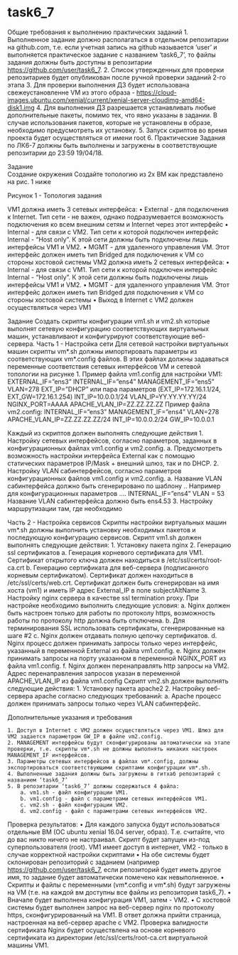 # task6_7

Общие требования к выполнению практических заданий
    1. Выполненное задание должно располагаться в отдельном репозитарии на github.com, т.е. если учетная запись на github называется ‘user’ и выполняется практическое задание с названием ‘task6_7’, то файлы задания должны быть доступны в репозитарии https://github.com/user/task6_7. 
    2. Список утвержденных для проверки репозитариев будет опубликован после ручной проверки заданий 2-го этапа
    3. Для проверки выполнения ДЗ будет использована свежеустановленне VM из этого образа - https://cloud-images.ubuntu.com/xenial/current/xenial-server-cloudimg-amd64-disk1.img
    4. Для выполнения ДЗ разрешается устанавливать любые дополнительные пакеты, помимо тех, что явно указаны в задании. В случае использования пакетов, которые не установлены в образе, необходимо предусмотреть их установку.
    5. Запуск скриптов во время проекта будет осуществляться от имени root
    6. Практические Задания по ЛК6-7 должны быть выполнены и загружены в соответствующие репозитарии до 23:59 19/04/18.


Задание  
Создание окружения
Создайте топологию из 2х ВМ как представлено на рис. 1 ниже


Рисунок 1 - Топология задания

VM1 должна иметь 3 сетевых интерфейса:
    • External - для подключения к Internet. Тип сети - не важен, однако подразумевается возможность подключения ко всем внешним сетям и Internet через этот интерфейс
    • Internal - для связи с VM2. Тип сети к которой подключен интерфейс Internal - “Host only”. К этой сети должны быть подключены лишь интерфейсы VM1 и VM2.
    • MGMT - для удаленного управления VM. Этот интерфейс должен иметь тип Bridged для подключения к VM со стороны хостовой системы
VM2 должна иметь 2 сетевых интерфейса:
    • Internal - для связи с VM1. Тип сети к которой подключен интерфейс Internal - “Host only”. К этой сети должны быть подключены лишь интерфейсы VM1 и VM2.
    • MGMT - для удаленного управления VM. Этот интерфейс должен иметь тип Bridged для подключения к VM со стороны хостовой системы
    • Выход в Internet c VM2 должен осуществляться через VM1

Задание
Создать скрипты конфигурации vm1.sh и vm2.sh которые выполнят сетевую конфигурацию соответствующих виртуальных машин, устанавливают и конфигурируют соответствующие веб-сервера. 
Часть 1 - Настройка сети
Для сетевой настройки виртуальных машин скрипты vm*.sh должны импортировать параметры из соответствующих vm*.config файлов. В этих файлах должны задаваться переменные соответствия сетевых интерфейсов VM и сетевой топологии на рисунке 1. Пример файла vm1.config для настройки VM1:
EXTERNAL_IF=”ens3”
INTERNAL_IF=”ens4”
MANAGEMENT_IF=”ens5”
VLAN=278
EXT_IP=”DHCP” или пара параметров (EXT_IP=172.16.1.1/24, EXT_GW=172.16.1.254)
INT_IP=10.0.0.1/24
VLAN_IP=YY.YY.YY.YY/24
NGINX_PORT=AAAA
APACHE_VLAN_IP=ZZ.ZZ.ZZ.ZZ
Пример файла vm2.config:
INTERNAL_IF=”ens3”
MANAGEMENT_IF=”ens4”
VLAN=278
APACHE_VLAN_IP=ZZ.ZZ.ZZ.ZZ/24
INT_IP=10.0.0.2/24
GW_IP=10.0.0.1

Каждый из скриптов должен выполнять следующие действия
    1. Настройку сетевых интерфейсов, согласно параметров, заданных в  конфигурационных файлах vm1.config и vm2.config. 
        a. Предусмотреть возможность настройки интерфейса External как с помощью статических параметров IP/Mask + внешний шлюз, так и по DHCP. 
    2. Настройку VLAN сабинтерфейсов, согласно параметров конфигурационных файлов vm1.config и vm2.config. 
        a. Название VLAN сабинтерфейса должно быть сгенерировано по шаблону <iface>.<VID>. Например для конфигурационных параметров
….
INTERNAL_IF=”ens4”
VLAN = 53
Название VLAN сабинтерфейса должно быть ens4.53
    3. Настройку маршрутизации там, где необходимо

Часть 2 - Настройка сервисов
Скрипты настройки виртуальных машин vm*.sh должны выполнить установку необходимых пакетов и последующую конфигурацию сервисов. Скрипт  vm1.sh должен выполнять следующие действия:
    1. Установку пакета nginx
    2. Генерацию ssl сертификатов
        a. Генерация корневого сертификата для VM1. Сертификат открытого ключа  должен находиться в /etc/ssl/certs/root-ca.crt
        b. Генерацию сертификата для веб-сервера (подписанного корневым сертификатом). Сертификат должен находиться в /etc/ssl/certs/web.crt. Сертификат должен быть сгенерирован на имя хоста (vm1) и иметь IP адрес External_IP в поле subjectAltName
    3. Настройку nginx сервера в качестве ssl termination proxy. При настройке необходимо выполнить следующие условия:
        a. Nginx должен быть настроен только для работы по протоколу https, возможность работы по протоколу http должна быть отключена.
        b. Для терминирования SSL использовать сертификаты, сгенерированные на шаге #2
        c. Nginx должен отдавать полную цепочку сертификатов.
        d. Nginx процесс должен принимать запросы только через интерфейс, указанный в переменной External из файла vm1.config. 
        e. Nginx должен принимать запросы на порту указанном в переменной NGINX_PORT из файла vm1.config. 
        f. Nginx должен перенаправлять http запросы на VM2. Адрес перенаправления запросов указан в переменной APACHE_VLAN_IP из файла vm1.config 
Скрипт  vm2.sh должен выполнять следующие действия:
    1. Установку пакета apache2
    2. Настройку веб-сервера apache согласно следующих требований:
        a. Apache процесс должен принимать запросы только через VLAN сабинтерфейс.

Дополнительные указания и требования

    1. Доступ в Internet с VM2 должен осуществляться через VM1. Шлюз для VM2 задается параметром GW_IP в файле vm2.config. 
    2. MANAGEMENT интерфейсы будут сконфигурированы автоматически на этапе проверки, т.е. скрипты vm*.sh не должны выполнять никаких настроек MANAGEMENT_IF интерфейсов. 
    3. Параметры сетевых интерфейсов в файлах vm*.config, должны экспортироваться соответствующими скриптами конфигурации vm*.sh.  
    4. Выполненные задания должны быть загружены в гитхаб репозитарий c названием ‘task6_7’
    5. В репозитарии ‘task6_7’ должны содержаться 4 файла:
        a. vm1.sh - файл конфигурации VM1.
        b. vm1.config - файл с параметрами сетевых интерфейсов VM1.
        c. vm2.sh - файл конфигурации VM2.
        d. vm2.config - файл с параметрами сетевых интерфейсов VM2.
Проверка результатов:
    • Для каждого запуска будут использоваться отдельные ВМ (ОС ubuntu xenial 16.04 server, образ). Т.е. считайте, что до вас никто ничего не настраивал. Скрипт будет запущен из-под суперпользователя (root). VM1 имеет доступ в интернет, VM2 - только в случае корректной настройки скриптами
    • На обе системы будет склонирован репозиторий с заданием (например https://github.com/user/task6_7, если репозиторий будет иметь другое имя, то задание будет автоматически помечено как невыполненное.
    • Скрипты и файлы с переменными (vm*.config и  vm*.sh) будут загружены на VM (т.е. на каждой вм доступны все файлы из репозитория task6_7).
    • Вначале будет выполнена конфигурация VM1, затем - VM2.
    • C хостовой системы будет выполнен запрос на веб-сервер nginx по протоколу https, сконфигурированный на VM1. В ответ должна прийти страница, настроенная на веб-сервер apache c VM2. Проверка валидности сертификата Nginx будет осуществлена на основе корневого сертификата из директории /etc/ssl/certs/root-ca.crt виртуальной машины VM1.

